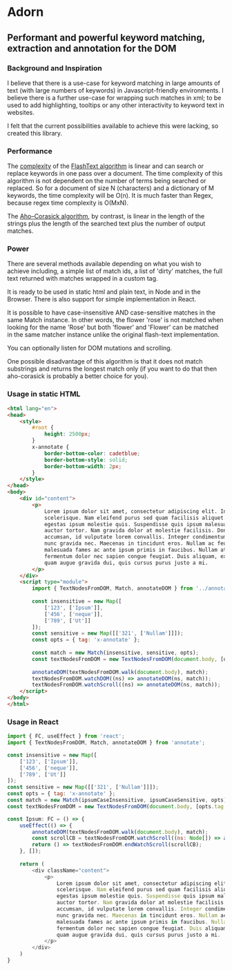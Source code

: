 # Adorn
## Performant and powerful keyword matching, extraction and annotation for the DOM
### Background and Inspiration
I believe that there is a use-case for keyword matching in large amounts of text (with large numbers of keywords) in Javascript-friendly environments. I believe there is a further use-case for wrapping such matches in xml; to be used to add highlighting, tooltips or any other interactivity to keyword text in websites.

I felt that the current possibilities available to achieve this were lacking, so created this library.

### Performance
The [complexity](https://en.wikipedia.org/wiki/Time_complexity) of the [FlashText algorithm](https://arxiv.org/abs/1711.00046) is linear and can search or replace keywords in one pass over a document. The time complexity of this algorithm is not dependent on the number of terms being searched or replaced. So for a document of size N (characters) and a dictionary of M keywords, the time complexity will be O(n). It is much faster than Regex, because regex time complexity is O(MxN).

The [Aho–Corasick algorithm](https://en.wikipedia.org/wiki/Aho%E2%80%93Corasick_algorithm), by contrast, is linear in the length of the strings plus the length of the searched text plus the number of output matches.

### Power
There are several methods available depending on what you wish to achieve including, a simple list of match ids, a list of 'dirty' matches, the full text returned with matches wrapped in a custom tag.

It is ready to be used in static html and plain text, in Node and in the Browser. There is also support for simple implementation in React.

It is possible to have case-insensitive AND case-sensitive matches in the same Match instance. In other words, the flower 'rose' is not matched when looking for the name 'Rose' but both 'flower' and 'Flower' can be matched in the same matcher instance unlike the original flash-text implementation.

You can optionally listen for DOM mutations and scrolling.

One possible disadvantage of this algorithm is that it does not match substrings and returns the longest match only (if you want to do that then aho-corasick is probably a better choice for you).

### Usage in static HTML
```html
<html lang="en">
<head>
    <style>
        #root {
            height: 2500px;
        }
        x-annotate {
            border-bottom-color: cadetblue;
            border-bottom-style: solid;
            border-bottom-width: 2px;
        }
    </style>
</head>
<body>
    <div id="content">
        <p>
            Lorem ipsum dolor sit amet, consectetur adipiscing elit. In cursus cursus enim eu
            scelerisque. Nam eleifend purus sed quam facilisis aliquet. Fusce feugiat neque elit, non
            egestas ipsum molestie quis. Suspendisse quis ipsum malesuada, scelerisque tellus quis,
            auctor tortor. Nam gravida dolor at molestie facilisis. Donec faucibus nisl vitae ante
            accumsan, id vulputate lorem convallis. Integer condimentum nunc turpis, eget pellentesque
            nunc gravida nec. Maecenas in tincidunt eros. Nullam ac feugiat turpis. Interdum et
            malesuada fames ac ante ipsum primis in faucibus. Nullam at posuere urna. Phasellus
            fermentum dolor nec sapien congue feugiat. Duis aliquam, ex finibus porttitor viverra,
            quam augue gravida dui, quis cursus purus justo a mi.
        </p>
    </div>
    <script type="module">
        import { TextNodesFromDOM, Match, annotateDOM } from '../annotate/build';
    
        const insensitive = new Map([
            ['123', ['Ipsum']],
            ['456', ['neque']],
            ['789', ['Ut']]
        ]);
        const sensitive = new Map([['321', ['Nullam']]]);
        const opts = { tag: 'x-annotate' };
    
        const match = new Match(insensitive, sensitive, opts);
        const textNodesFromDOM = new TextNodesFromDOM(document.body, [opts.tag.toUpperCase()]);
    
        annotateDOM(textNodesFromDOM.walk(document.body), match);
        textNodesFromDOM.watchDOM((ns) => annotateDOM(ns, match));
        textNodesFromDOM.watchScroll((ns) => annotateDOM(ns, match));
    </script>
</body>
</html>
```

### Usage in React
```javascript
import { FC, useEffect } from 'react';
import { TextNodesFromDOM, Match, annotateDOM } from 'annotate';

const insensitive = new Map([
    ['123', ['Ipsum']],
    ['456', ['neque']],
    ['789', ['Ut']]
]);
const sensitive = new Map([['321', ['Nullam']]]);
const opts = { tag: 'x-annotate' };
const match = new Match(ipsumCaseInsensitive, ipsumCaseSensitive, opts);
const textNodesFromDOM = new TextNodesFromDOM(document.body, [opts.tag.toUpperCase()]);

const Ipsum: FC = () => {
    useEffect(() => {
        annotateDOM(textNodesFromDOM.walk(document.body), match);
        const scrollCB = textNodesFromDOM.watchScroll((ns: Node[]) => annotateDOM(ns, match));
        return () => textNodesFromDOM.endWatchScroll(scrollCB);
    }, []);
	
    return (
        <div className="content">
            <p>
                Lorem ipsum dolor sit amet, consectetur adipiscing elit. In cursus cursus enim eu
                scelerisque. Nam eleifend purus sed quam facilisis aliquet. Fusce feugiat neque elit, non
                egestas ipsum molestie quis. Suspendisse quis ipsum malesuada, scelerisque tellus quis,
                auctor tortor. Nam gravida dolor at molestie facilisis. Donec faucibus nisl vitae ante
                accumsan, id vulputate lorem convallis. Integer condimentum nunc turpis, eget pellentesque
                nunc gravida nec. Maecenas in tincidunt eros. Nullam ac feugiat turpis. Interdum et
                malesuada fames ac ante ipsum primis in faucibus. Nullam at posuere urna. Phasellus
                fermentum dolor nec sapien congue feugiat. Duis aliquam, ex finibus porttitor viverra,
                quam augue gravida dui, quis cursus purus justo a mi.
            </p>
        </div>
    )
}
```
